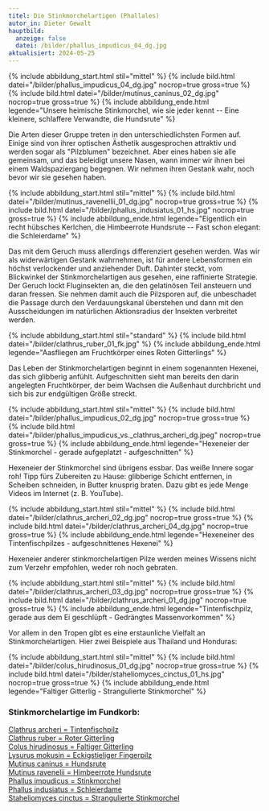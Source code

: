 ```yaml
---
titel: Die Stinkmorchelartigen (Phallales)
autor_in: Dieter Gewalt
hauptbild:
  anzeige: false
  datei: /bilder/phallus_impudicus_04_dg.jpg
aktualisiert: 2024-05-25
---
```

{% include abbildung_start.html stil="mittel" %}
{% include bild.html datei="/bilder/phallus_impudicus_04_dg.jpg" nocrop=true gross=true %}
{% include bild.html datei="/bilder/mutinus_caninus_02_dg.jpg" nocrop=true gross=true %}
{% include abbildung_ende.html legende="Unsere heimische Stinkmorchel, wie sie jeder kennt -- Eine kleinere, schlaffere Verwandte, die Hundsrute" %}

Die Arten dieser Gruppe treten in den unterschiedlichsten Formen auf. Einige sind von ihrer optischen Ästhetik ausgesprochen attraktiv und werden sogar als "Pilzblumen" bezeichnet. Aber eines haben sie alle gemeinsam, und das beleidigt unsere Nasen, wann immer wir ihnen bei einem Waldspaziergang begegnen. Wir nehmen ihren Gestank wahr, noch bevor wir sie gesehen haben.

{% include abbildung_start.html stil="mittel" %}
{% include bild.html datei="/bilder/mutinus_ravenellii_01_dg.jpg" nocrop=true gross=true %}
{% include bild.html datei="/bilder/phallus_indusiatus_01_hs.jpg" nocrop=true gross=true %}
{% include abbildung_ende.html legende="Eigentlich ein recht hübsches Kerlchen, die Himbeerrote Hundsrute -- Fast schon elegant: die Schleierdame" %}

Das mit dem Geruch muss allerdings differenziert gesehen werden. Was wir als widerwärtigen Gestank wahrnehmen, ist für andere Lebensformen ein höchst verlockender und anziehender Duft. Dahinter steckt, vom Blickwinkel der Stinkmorchelartigen aus gesehen, eine raffinierte Strategie. Der Geruch lockt Fluginsekten an, die den gelatinösen Teil ansteuern und daran fressen. Sie nehmen damit auch die Pilzsporen auf, die unbeschadet die Passage durch den Verdauungskanal überstehen und dann mit den Ausscheidungen im natürlichen Aktionsradius der Insekten verbreitet werden.

{% include abbildung_start.html stil="standard" %}
{% include bild.html datei="/bilder/clathrus_ruber_01_fk.jpg" %}
{% include abbildung_ende.html legende="Aasfliegen am Fruchtkörper eines Roten Gitterlings" %}

Das Leben der Stinkmorchelartigen beginnt in einem sogenannten Hexenei, das sich glibberig anfühlt. Aufgeschnitten sieht man bereits den darin angelegten Fruchtkörper, der beim Wachsen die Außenhaut durchbricht und sich bis zur endgültigen Größe streckt.

{% include abbildung_start.html stil="mittel" %}
{% include bild.html datei="/bilder/phallus_impudicus_02_dg.jpg" nocrop=true gross=true %}
{% include bild.html datei="/bilder/phallus_impudicus_vs._clathrus_archeri_dg.jpeg" nocrop=true gross=true %}
{% include abbildung_ende.html legende="Hexeneier der Stinkmorchel - gerade aufgeplatzt - aufgeschnitten" %}

Hexeneier der Stinkmorchel sind übrigens essbar. Das weiße Innere sogar roh! Tipp fürs Zubereiten zu Hause: glibberige Schicht entfernen, in Scheiben schneiden, in Butter knusprig braten. Dazu gibt es jede Menge Videos im Internet (z. B. YouTube).

{% include abbildung_start.html stil="mittel" %}
{% include bild.html datei="/bilder/clathrus_archeri_02_dg.jpg" nocrop=true gross=true %}
{% include bild.html datei="/bilder/clathrus_archeri_04_dg.jpg" nocrop=true gross=true %}
{% include abbildung_ende.html legende="Hexeneiner des Tintenfischpilzes - aufgeschnittenes Hexenei" %}

Hexeneier anderer stinkmorchelartigen Pilze werden meines Wissens nicht zum Verzehr empfohlen, weder roh noch gebraten.

{% include abbildung_start.html stil="mittel" %}
{% include bild.html datei="/bilder/clathrus_archeri_03_dg.jpg" nocrop=true gross=true %}
{% include bild.html datei="/bilder/clathrus_archeri_01_dg.jpg" nocrop=true gross=true %}
{% include abbildung_ende.html legende="Tintenfischpilz, gerade aus dem Ei geschlüpft  -  Gedrängtes Massenvorkommen" %}

Vor allem in den Tropen gibt es eine erstaunliche Vielfalt an Stinkmorchelartigen. Hier zwei Beispiele aus Thailand und Honduras:

{% include abbildung_start.html stil="mittel" %}
{% include bild.html datei="/bilder/colus_hirudinosus_01_dg.jpg" nocrop=true gross=true %}
{% include bild.html datei="/bilder/staheliomyces_cinctus_01_hs.jpg" nocrop=true gross=true %}
{% include abbildung_ende.html legende="Faltiger Gitterlig - Strangulierte Stinkmorchel" %}

### **Stinkmorchelartige im Fundkorb:**

[Clathrus archeri = Tintenfischpilz](/pilze/clathrus-archeri-tintenfischpilz)  
[Clathrus ruber = Roter Gitterling](/pilze/clathrus-ruber-roter-gitterling)  
[Colus hirudinosus = Faltiger Gitterling](/pilze/colus-hirudinosus-faltiger-gitterling)  
[Lysurus mokusin = Eckigstieliger Fingerpilz](/pilze/lysurus-mokusin-eckigstieliger-fingerpilz)  
[Mutinus caninus = Hundsrute](/pilze/mutinus-caninus-hundsrute)  
[Mutinus ravenelii = Himbeerrote Hundsrute](/pilze/mutinus-ravenelii-himbeerrote-hundsrute)  
[Phallus impudicus = Stinkmorchel](/pilze/phallus-impudicus-stinkmorchel)  
[Phallus indusiatus = Schleierdame](/pilze/phallus-indusiatus-tropische-schleierdame)  
[Staheliomyces cinctus = Strangulierte Stinkmorchel](/pilze/staheliomyces-cinctus-strangulierte-stinkmorchel)